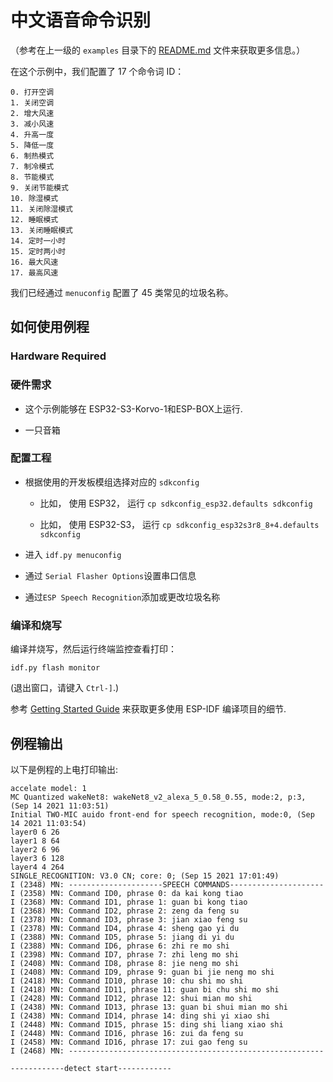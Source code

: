 # 中文语音命令识别 

（参考在上一级的 `examples` 目录下的 [README.md](../README.md) 文件来获取更多信息。）

在这个示例中，我们配置了 17 个命令词 ID：
```
0. 打开空调
1. 关闭空调
2. 增大风速
3. 减小风速
4. 升高一度
5. 降低一度
6. 制热模式
7. 制冷模式
8. 节能模式
9. 关闭节能模式
10. 除湿模式
11. 关闭除湿模式
12. 睡眠模式
13. 关闭睡眠模式
14. 定时一小时
15. 定时两小时
16. 最大风速
17. 最高风速
```

我们已经通过 `menuconfig` 配置了 45 类常见的垃圾名称。

## 如何使用例程

### Hardware Required
### 硬件需求

- 这个示例能够在 ESP32-S3-Korvo-1和ESP-BOX上运行.

- 一只音箱

### 配置工程

* 根据使用的开发板模组选择对应的 `sdkconfig`
  
  - 比如， 使用 ESP32， 运行 `cp sdkconfig_esp32.defaults sdkconfig`

  - 比如， 使用 ESP32-S3， 运行 `cp sdkconfig_esp32s3r8_8+4.defaults sdkconfig`

* 进入 `idf.py menuconfig`

* 通过 `Serial Flasher Options`设置串口信息

* 通过`ESP Speech Recognition`添加或更改垃圾名称

### 编译和烧写

编译并烧写，然后运行终端监控查看打印：

```
idf.py flash monitor
```

(退出窗口，请键入 ``Ctrl-]``.)

参考 [Getting Started Guide](https://docs.espressif.com/projects/esp-idf/en/stable/get-started-cmake/index.html) 来获取更多使用 ESP-IDF 编译项目的细节.

## 例程输出

以下是例程的上电打印输出:

```
accelate model: 1
MC Quantized wakeNet8: wakeNet8_v2_alexa_5_0.58_0.55, mode:2, p:3, (Sep 14 2021 11:03:51)
Initial TWO-MIC auido front-end for speech recognition, mode:0, (Sep 14 2021 11:03:54)
layer0 6 26
layer1 8 64
layer2 6 96
layer3 6 128
layer4 4 264
SINGLE_RECOGNITION: V3.0 CN; core: 0; (Sep 15 2021 17:01:49)
I (2348) MN: ---------------------SPEECH COMMANDS---------------------
I (2358) MN: Command ID0, phrase 0: da kai kong tiao
I (2368) MN: Command ID1, phrase 1: guan bi kong tiao
I (2368) MN: Command ID2, phrase 2: zeng da feng su
I (2378) MN: Command ID3, phrase 3: jian xiao feng su
I (2378) MN: Command ID4, phrase 4: sheng gao yi du
I (2388) MN: Command ID5, phrase 5: jiang di yi du
I (2388) MN: Command ID6, phrase 6: zhi re mo shi
I (2398) MN: Command ID7, phrase 7: zhi leng mo shi
I (2408) MN: Command ID8, phrase 8: jie neng mo shi
I (2408) MN: Command ID9, phrase 9: guan bi jie neng mo shi
I (2418) MN: Command ID10, phrase 10: chu shi mo shi
I (2418) MN: Command ID11, phrase 11: guan bi chu shi mo shi
I (2428) MN: Command ID12, phrase 12: shui mian mo shi
I (2438) MN: Command ID13, phrase 13: guan bi shui mian mo shi
I (2438) MN: Command ID14, phrase 14: ding shi yi xiao shi
I (2448) MN: Command ID15, phrase 15: ding shi liang xiao shi
I (2448) MN: Command ID16, phrase 16: zui da feng su
I (2458) MN: Command ID16, phrase 17: zui gao feng su
I (2468) MN: ---------------------------------------------------------

------------detect start------------

